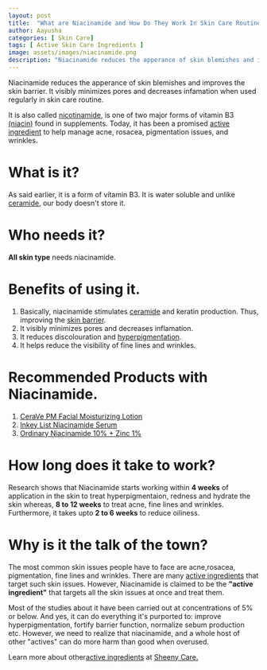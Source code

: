 ```yaml
---
layout: post
title:  "What are Niacinamide and How Do They Work In Skin Care Routines?"
author: Aayusha
categories: [ Skin Care]
tags: [ Active Skin Care Ingredients ]
image: assets/images/niacinamide.png
description: "Niacinamide reduces the apperance of skin blemishes and improves the skin barrier. Niacinamide visibly minimizes pores and decreases infamation when used regularly in skin care routine."
---
```


Niacinamide reduces the apperance of skin blemishes and improves the skin barrier. It visibly minimizes pores and decreases infamation when used regularly in skin care routine.

It is also called <a href="https://en.wikipedia.org/wiki/Nicotinamide" rel="nofollow" target="_blank">nicotinamide</a>, is one of two major forms of vitamin B3 <a href="https://www.webmd.com/diet/supplement-guide-niacin#1" rel="nofollow" target="_blank">(niacin)</a> found in supplements. Today, it has been a promised <a href="https://www.sheenycare.com/active-ingredients-for-skin-care/" rel="dofollow" target="_blank">active ingredient</a> to help manage acne, rosacea, pigmentation issues, and wrinkles.

# What is it?
As said earlier, it is a form of vitamin B3. It is water soluble and unlike <a href="https://www.sheenycare.com/what-is-ceramide/" target="_blank">ceramide</a>, our body doesn't store it.

# Who needs it?
**All skin type** needs niacinamide. 

# Benefits of using it.
1. Basically, niacinamide stimulates <a href="https://www.sheenycare.com/what-is-ceramide/" target="_blank">ceramide</a> and keratin production. Thus, improving the <a href="https://www.google.com/search?client=ubuntu&bih=942&biw=1848&hl=en&sxsrf=ALeKk00-9atHnRd0QgSnl09g0SmLyMlyiw%3A1600852426468&ei=yhFrX82XHPGLmgeW7ragCA&q=skin+barrier&oq=skin+barrier&gs_lcp=CgZwc3ktYWIQAzICCAAyAggAMgIIADICCAAyAggAMgIIADICCAAyAggAMgIIADICCAA6BAgAEEc6BAgAEEM6DgguELEDEIMBEMcBEK8BOggIABCxAxCDAToOCC4QsQMQgwEQxwEQowI6BAgjECc6BQgAEJECOgUIABCxAzoICC4QxwEQowI6BAgAEApQhbx6WLHKemD5y3poAHADeACAAf0BiAHaEZIBBTAuOC40mAEAoAEBqgEHZ3dzLXdpesgBCMABAQ&sclient=psy-ab&ved=0ahUKEwjNpN6B-P7rAhXxheYKHRa3DYQQ4dUDCAw&uact=5" rel="nofollow" target="_blank">skin barrier</a>.
2. It visibly minimizes pores and decreases inflamation.
3. It reduces discolouration and <a href="https://www.sheenycare.com/ordinary-skin-care-routine-hyperpigmented-skin/" target="_blank">hyperpigmentation</a>.
4. It helps reduce the visibility of fine lines and wrinkles.


# Recommended Products with Niacinamide.

1. <a href="https://www.cerave.com/skincare/moisturizers/pm-facial-moisturizing-lotion" target="_blank" rel="nofollow">CeraVe PM Facial Moisturizing Lotion</a>
2. <a href="https://www.theinkeylist.com/products/niacinamide" target="_blank" rel="nofollow">Inkey List Niacinamide Serum</a>
3. <a href="https://theordinary.deciem.com/product/rdn-niacinamide-10pct-zinc-1pct-30ml?ccvis=1" target="_blank" rel="nofollow">Ordinary Niacinamide 10% + Zinc 1%</a>

# How long does it take to work?
Research shows that Niacinamide starts working within **4 weeks** of application in the skin to treat hyperpigmentaion, redness and hydrate the skin whereas, **8 to 12 weeks** to treat acne, fine lines and wrinkles. Furthermore, it takes upto **2 to 6 weeks** to reduce oiliness.

# Why is it the talk of the town?
The most common skin issues people have to face are acne,rosacea, pigmentation, fine lines and wrinkles. There are many <a href="https://www.sheenycare.com/active-ingredients-for-skin-care/" rel="dofollow" target="_blank">active ingredients</a> that target such skin issues. However, Niacinamide is claimed to be the **"active ingredient"** that targets all the skin issues at once and treat them. 

Most of the studies about it have been carried out at concentrations of 5% or below. And yes, it can do everything it's purported to: improve hyperpigmentation, fortify barrier function, normalize sebum production etc. However, we need to realize that niacinamide, and a whole host of other "actives" can do more harm than good when overused. 

Learn more about other<a href="https://www.sheenycare.com/active-ingredients-for-skin-care/" rel="dofollow" target="_blank">active ingredients</a> at <a href="https://www.sheenycare.com/active-ingredients-for-skin-care/" rel="dofollow" target="_blank">Sheeny Care.</a>
